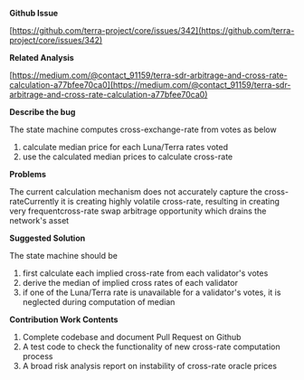 **Github Issue**

[https://github.com/terra-project/core/issues/342](https://github.com/terra-project/core/issues/342)


**Related Analysis**

[https://medium.com/@contact_91159/terra-sdr-arbitrage-and-cross-rate-calculation-a77bfee70ca0](https://medium.com/@contact_91159/terra-sdr-arbitrage-and-cross-rate-calculation-a77bfee70ca0)

**Describe the bug**

The state machine computes cross-exchange-rate from votes as below

1. calculate median price for each Luna/Terra rates voted
2. use the calculated median prices to calculate cross-rate

**Problems**

The current calculation mechanism does not accurately capture the cross-rateCurrently it is creating highly volatile cross-rate, resulting in creating very frequentcross-rate swap arbitrage opportunity which drains the network's asset

**Suggested Solution**

The state machine should be

1. first calculate each implied cross-rate from each validator's votes
2. derive the median of implied cross rates of each validator
3. if one of the Luna/Terra rate is unavailable for a validator's votes, it is neglected during computation of median

**Contribution Work Contents**

1. Complete codebase and document Pull Request on Github
2. A test code to check the functionality of new cross-rate computation process
3. A broad risk analysis report on instability of cross-rate oracle prices
